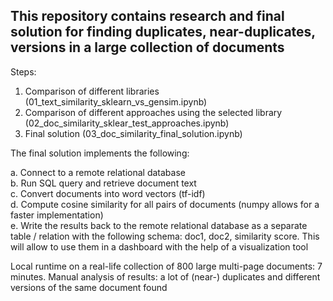## This repository contains research and final solution for finding duplicates, near-duplicates, versions in a large collection of documents

Steps:  
1. Comparison of different libraries (01_text_similarity_sklearn_vs_gensim.ipynb)
2. Comparison of different approaches using the selected library (02_doc_similarity_sklear_test_approaches.ipynb)
3. Final solution (03_doc_similarity_final_solution.ipynb)

The final solution implements the following:

a. Connect to a remote relational database  
b. Run SQL query and retrieve document text  
c. Convert documents into word vectors (tf-idf)  
d. Compute cosine similarity for all pairs of documents (numpy allows for a faster implementation)  
e. Write the results back to the remote relational database as a separate table / relation with the following schema: doc1, doc2, similarity score. This will allow to use them in a dashboard with the help of a visualization tool

Local runtime on a real-life collection of 800 large multi-page documents: 7 minutes. Manual analysis of results: a lot of (near-) duplicates and different versions of the same document found
